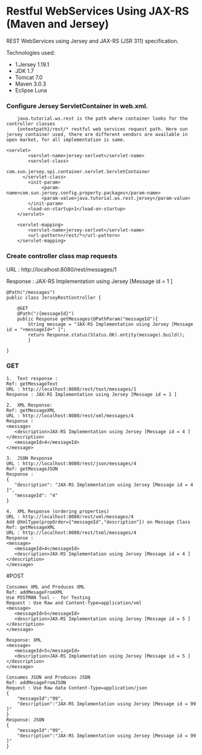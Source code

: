 # Restful WebServices Using JAX-RS (Maven and Jersey)
REST WebServices using Jersey and JAX-RS (JSR 311) specification.

Technologies used:
- 1.Jersey 1.19.1
- JDK 1.7
- Tomcat 7.0
- Maven 3.0.3
- Eclipse Luna

### Configure Jersey ServletContainer in web.xml.

```
	java.tutorial.ws.rest is the path where container looks for the controller classes
    {ontextpath}/rest/* restful web services request path. Here sun jersey container used, there are different vendors are available in open market, for all implementation is same.
```
```
<servlet>
		<servlet-name>jersey-serlvet</servlet-name>
		<servlet-class>
                     com.sun.jersey.spi.container.servlet.ServletContainer
      </servlet-class>
		<init-param>
		     <param-name>com.sun.jersey.config.property.packages</param-name>
		     <param-value>java.tutorial.ws.rest.jersey</param-value>
		</init-param>
		<load-on-startup>1</load-on-startup>
	</servlet>

	<servlet-mapping>
		<servlet-name>jersey-serlvet</servlet-name>
		<url-pattern>/rest/*</url-pattern>
	</servlet-mapping>
```

### Create controller class map requests

URL : http://localhost:8080/rest/messages/1

Response : JAX-RS Implementation using Jersey [Message id = 1 ]
```
@Path("/messages")
public class JerseyRestController {
	
	@GET
	@Path("/{messageId}")
	public Response getMessages(@PathParam("messageId"){
	    String message = "JAX-RS Implementation using Jersey [Message id = "+messageId+" ]";
		return Response.status(Status.OK).entity(message).build();
		}
	
}
```

### GET
```
1.  Text response : 
Ref: getMessageText
URL : http://localhost:8080/rest/text/messages/1
Response : JAX-RS Implementation using Jersey [Message id = 1 ]
````
```
2.  XML Response:
Ref: getMessageXML
URL : http://localhost:8080/rest/xml/messages/4
Response :
<message>
   <description>JAX-RS Implementation using Jersey [Message id = 4 ]</description>
   <messageId>4</messageId>
</message>
```
```
3.  JSON Response
URL : http://localhost:8080/rest/json/messages/4
Ref: getMessageJSON
Response :
{
   "description": "JAX-RS Implementation using Jersey [Message id = 4 ]",
   "messageId": "4"
}
```
```
4.  XML Response (ordering properties)
URL : http://localhost:8080/rest/xml/messages/4
Add @XmlType(propOrder={"messageId","description"}) on Message Class
Ref: getMessageXML
URL : http://localhost:8080/rest/txml/messages/4
Response :
<message>
   <messageId>4</messageId>
   <description>JAX-RS Implementation using Jersey [Message id = 4 ]</description>
</message>
```

#POST

```
Consumes XML and Produces XML
Ref: addMesageFromXML
Use POSTMAN Tool -  for Testing
Request : Use Raw and Content-Type=application/xml
<message>
   <messageId>5</messageId>
   <description>JAX-RS Implementation using Jersey [Message id = 5 ]</description>
</message>

Response: XML
<message>
   <messageId>5</messageId>
   <description>JAX-RS Implementation using Jersey [Message id = 5 ]</description>
</message>

```
```
Consumes JSON and Produces JSON
Ref: addMesageFromJSON
Request : Use Raw data Content-Type=application/json
{
	"messageId":"99",
	"description":"JAX-RS Implementation using Jersey [Message id = 99 ]"
}
Response: JSON
{
	"messageId":"99",
	"description":"JAX-RS Implementation using Jersey [Message id = 99 ]"
}
```